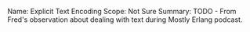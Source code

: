 Name:     Explicit Text Encoding
Scope:    Not Sure
Summary:  TODO - From Fred's observation about dealing with text during
          Mostly Erlang podcast.
